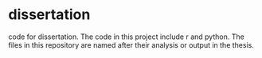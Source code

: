 # dissertation
code for dissertation.
The code in this project include r and python.
The files in this repository are named after their analysis or output in the thesis.
